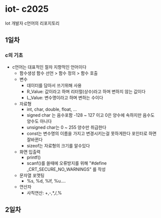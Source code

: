 # iot- c2025
Iot 개발자 c언어의 리포지토리

## 1일차 

### c의 기초
- c언어는 대표적인 절차 지향적인 언어이다 
    - 함수생성
        함수 선언 > 함수 정의 > 함수 호출 
    - 변수 
        - 데이터를 담아서 쓰기위해 사용
        - R_Value: 값이라고 하며 리터럴(상수)라고 하며 변하지 않는 값이다
        - L_Value: 변수명이라고 하며 변하는 수이다
    - 자료형
        - int, char, double, float, ... 
        - signed char 는 음수포함 -128 ~ 127 이고 0은 양수에 속하지만 음수도 양수도 아니다
        - unsigned char는 0 ~ 255 양수만 취급한다
        - const는 변수명의 이름을 가지고 변경시키는걸 못하게한다 포인터로 하면 잘바뀐다
        - sizeof는 자료형의 크기를 알수있다
    - 화면 입출력 
        - printf() 
        - scanf()를 쓸때에 오류방지를 위해 "#define _CRT_SECURE_NO_WARNINGS" 를 작성
    - 문자열 포맷팅
        - %s, %d, %lf, %u....
    - 연산자 
        - 사칙연산: +,-,*,/,%

## 2일차